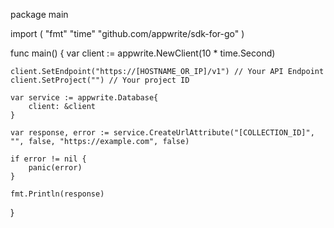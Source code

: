 package main

import (
    "fmt"
    "time"
    "github.com/appwrite/sdk-for-go"
)

func main() {
    var client := appwrite.NewClient(10 * time.Second)

    client.SetEndpoint("https://[HOSTNAME_OR_IP]/v1") // Your API Endpoint
    client.SetProject("") // Your project ID

    var service := appwrite.Database{
        client: &client
    }

    var response, error := service.CreateUrlAttribute("[COLLECTION_ID]", "", false, "https://example.com", false)

    if error != nil {
        panic(error)
    }

    fmt.Println(response)
}
